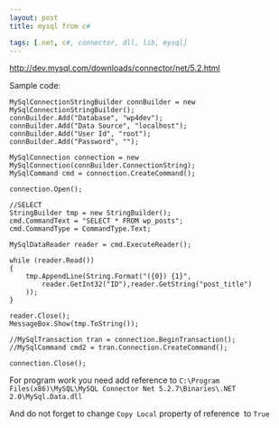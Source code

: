 ```yaml
---
layout: post
title: mysql from c#

tags: [.net, c#, connector, dll, lib, mysql]
---
```


http://dev.mysql.com/downloads/connector/net/5.2.html

Sample code:

    MySqlConnectionStringBuilder connBuilder = new MySqlConnectionStringBuilder();
    connBuilder.Add("Database", "wp4dev");
    connBuilder.Add("Data Source", "localhost");
    connBuilder.Add("User Id", "root");
    connBuilder.Add("Password", "");

    MySqlConnection connection = new MySqlConnection(connBuilder.ConnectionString);
    MySqlCommand cmd = connection.CreateCommand();

    connection.Open();

    //SELECT
    StringBuilder tmp = new StringBuilder();
    cmd.CommandText = "SELECT * FROM wp_posts";
    cmd.CommandType = CommandType.Text;

    MySqlDataReader reader = cmd.ExecuteReader();

    while (reader.Read())
    {
        tmp.AppendLine(String.Format("({0}) {1}",
            reader.GetInt32("ID"),reader.GetString("post_title")
        ));
    }

    reader.Close();
    MessageBox.Show(tmp.ToString());

    //MySqlTransaction tran = connection.BeginTransaction();
    //MySqlCommand cmd2 = tran.Connection.CreateCommand();

    connection.Close();

For program work you need add reference to `C:\Program Files(x86)\MySQL\MySQL Connector Net 5.2.7\Binaries\.NET 2.0\MySql.Data.dll`

And do not forget to change `Copy Local` property of reference  to `True`

